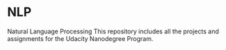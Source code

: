 # NLP
Natural Language Processing
This repository includes all the projects and assignments for the Udacity Nanodegree Program.
